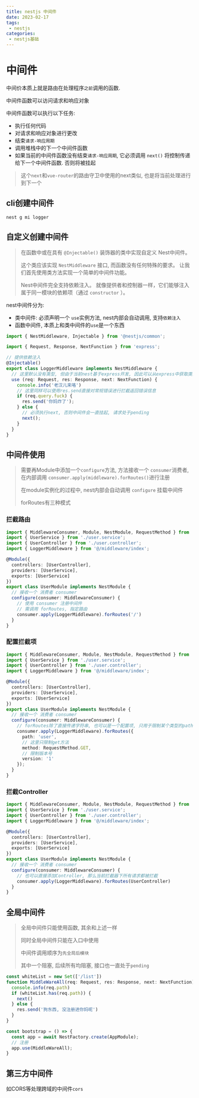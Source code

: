 ```yaml
---
title: nestjs 中间件
date: 2023-02-17
tags:
 - nestjs
categories: 
 - nestjs基础
---
```


# 中间件

中间价本质上就是路由在处理程序`之前`调用的函数.

中间件函数可以访问请求和响应对象

中间件函数可以执行以下任务:
+ 执行任何代码
+ 对请求和响应对象进行更改
+ 结束`请求-响应周期`
+ 调用堆栈中的下一个中间件函数
+ 如果当前的中间件函数没有结束`请求-响应周期`, 它必须调用 `next()` 将控制传递给下一个中间件函数. 否则将被挂起

> 这个`next`和`vue-router`的路由守卫中使用的next类似, 也是将当前处理进行到下一个

## cli创建中间件

```shell
nest g mi logger
```

## 自定义创建中间件

> 在函数中或在具有 `@Injectable()` 装饰器的类中实现自定义 Nest中间件。 
> 
> 这个类应该实现 `NestMiddleware` 接口, 而函数没有任何特殊的要求。 让我们首先使用类方法实现一个简单的中间件功能。
> 
> Nest中间件完全支持依赖注入。 就像提供者和控制器一样，它们能够注入属于同一模块的依赖项（通过 `constructor` ）。 

nest中间件分为:
+ 类中间件: 必须声明一个 `use`实例方法, nest内部会自动调用, 支持`依赖注入`
+ 函数中间件, 本质上和类中间件的`use`是一个东西

```ts
import { NestMiddleware, Injectable } from '@nestjs/common';

import { Request, Response, NextFunction } from 'express';

// 提供依赖注入
@Injectable()
export class LoggerMiddleware implements NestMiddleware {
  // 这里默认没有类型, 但由于当前nest基于express开发, 因此可以从express中获取类型
  use (req: Request, res: Response, next: NextFunction) {
    console.info('老汉儿来咯')
    // 这里同样可以使用res.send直接对常规错误进行拦截返回错误信息
    if (req.query.fuck) {
      res.send('你妈炸了');
    } else {
      // 必须执行next, 否则中间件会一直挂起, 请求处于pending
      next();
    }
  }
}
```

## 中间件使用

> 需要再Module中添加一个`configure`方法, 方法接收一个 `consumer`消费者, 在内部调用 `consumer.apply(middleware).forRoutes()`进行注册
> 
> 在module实例化的过程中, nest内部会自动调用 `configure` 挂载中间件
> 
> forRoutes有三种模式

### 拦截路由

```ts
import { MiddlewareConsumer, Module, NestModule, RequestMethod } from '@nestjs/common';
import { UserService } from './user.service';
import { UserController } from './user.controller';
import { LoggerMiddleware } from '@/middleware/index';

@Module({
  controllers: [UserController],
  providers: [UserService],
  exports: [UserService]
})
export class UserModule implements NestModule {
  // 接收一个 消费者 consumer
  configure(consumer: MiddlewareConsumer) {
    // 使用 consumer 注册中间件
    // 需调用 forRoutes, 指定路由
    consumer.apply(LoggerMiddleware).forRoutes('/')
  }
}

```

### 配置拦截项

```ts
import { MiddlewareConsumer, Module, NestModule, RequestMethod } from '@nestjs/common';
import { UserService } from './user.service';
import { UserController } from './user.controller';
import { LoggerMiddleware } from '@/middleware/index';

@Module({
  controllers: [UserController],
  providers: [UserService],
  exports: [UserService]
})
export class UserModule implements NestModule {
  // 接收一个 消费者 consumer
  configure(consumer: MiddlewareConsumer) {
    // forRoutes除了直接传递字符串, 也可以是一个配置项, 只用于限制某个类型的path
    consumer.apply(LoggerMiddleware).forRoutes({
      path: 'user',
      // 这里只限制get方法
      method: RequestMethod.GET,
      // 限制版本号
      version: '1'
    });
  }
}

```

### 拦截Controller

```ts
import { MiddlewareConsumer, Module, NestModule, RequestMethod } from '@nestjs/common';
import { UserService } from './user.service';
import { UserController } from './user.controller';
import { LoggerMiddleware } from '@/middleware/index';

@Module({
  controllers: [UserController],
  providers: [UserService],
  exports: [UserService]
})
export class UserModule implements NestModule {
  // 接收一个 消费者 consumer
  configure(consumer: MiddlewareConsumer) {
    // 也可以直接添加Controller, 那么当前拦截器下所有请求都被拦截
    consumer.apply(LoggerMiddleware).forRoutes(UserController)
  }
}
```

## 全局中间件

> 全局中间件只能使用函数, 其余和上述一样
> 
> 同时全局中间件只能在入口中使用
> 
> 中间件调用顺序为`先全局后模块`
> 
> 其中一个阻塞, 后续所有均阻塞, 接口也一直处于`pending`

```ts
const whiteList = new Set(['/list'])
function MiddleWareAll(req: Request, res: Response, next: NextFunction) {
  console.info(req.path)
  if (whiteList.has(req.path)) {
    next()
  } else {
    res.send('狗东西, 没注册进你妈呢')
  }
}

const bootstrap = () => {
  const app = await NestFactory.create(AppModule);
  // 注册
  app.use(MiddleWareAll);
}
```

## 第三方中间件

如CORS等处理跨域的中间件`cors`

